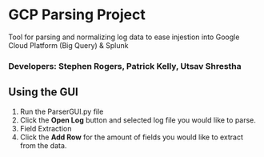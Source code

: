 # GCP Parsing Project
Tool for parsing and normalizing log data to ease injestion into Google Cloud Platform (Big Query) & Splunk
### Developers: Stephen Rogers, Patrick Kelly, Utsav Shrestha


## Using the GUI
1. Run the ParserGUI.py file
1. Click the **Open Log** button and selected log file you would like to parse.
1. Field Extraction
 1. Click the **Add Row** for the amount of fields you would like to extract from the data.
